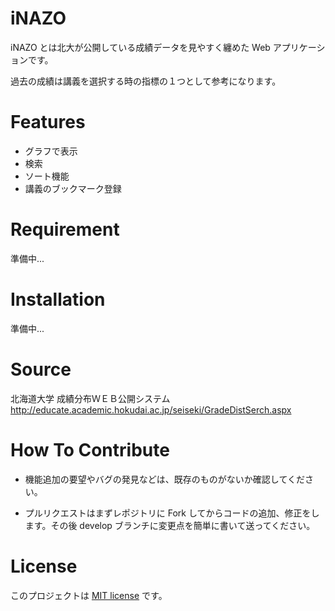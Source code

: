 # iNAZO

iNAZO とは北大が公開している成績データを見やすく纏めた Web アプリケーションです。

過去の成績は講義を選択する時の指標の１つとして参考になります。

# Features

- グラフで表示
- 検索
- ソート機能
- 講義のブックマーク登録

# Requirement

準備中...

# Installation

準備中...

# Source

北海道大学 成績分布ＷＥＢ公開システム
http://educate.academic.hokudai.ac.jp/seiseki/GradeDistSerch.aspx

# How To Contribute

- 機能追加の要望やバグの発見などは、既存のものがないか確認してください。

- プルリクエストはまずレポジトリに Fork してからコードの追加、修正をします。その後 develop ブランチに変更点を簡単に書いて送ってください。

# License

このプロジェクトは [MIT license](https://en.wikipedia.org/wiki/MIT_License) です。
